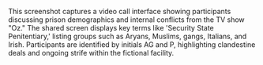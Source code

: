 This screenshot captures a video call interface showing participants discussing prison demographics and internal conflicts from the TV show "Oz." The shared screen displays key terms like 'Security State Penitentiary,' listing groups such as Aryans, Muslims, gangs, Italians, and Irish. Participants are identified by initials AG and P, highlighting clandestine deals and ongoing strife within the fictional facility.
